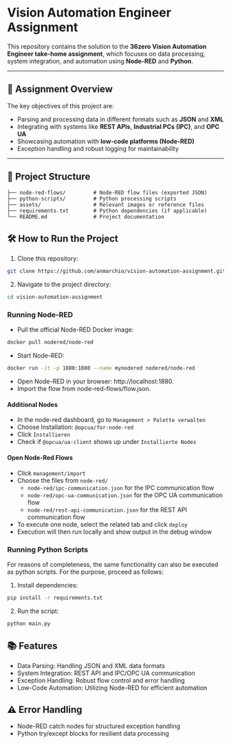 # Vision Automation Engineer Assignment  

This repository contains the solution to the **36zero Vision Automation Engineer take-home assignment**, which focuses on data processing, system integration, and automation using **Node-RED** and **Python**.

---

## 🚀 **Assignment Overview**
The key objectives of this project are:  
- Parsing and processing data in different formats such as **JSON** and **XML**  
- Integrating with systems like **REST APIs**, **Industrial PCs (IPC)**, and **OPC UA**  
- Showcasing automation with **low-code platforms (Node-RED)**  
- Exception handling and robust logging for maintainability  

---

## 📁 **Project Structure**
```plaintext
├── node-red-flows/         # Node-RED flow files (exported JSON)
├── python-scripts/         # Python processing scripts
├── assets/                 # Relevant images or reference files
├── requirements.txt        # Python dependencies (if applicable)
└── README.md               # Project documentation
```

## 🛠 **How to Run the Project**

1. Clone this repository:
```bash
git clone https://github.com/anmarchio/vision-automation-assignment.git
```

2. Navigate to the project directory:
```bash
cd vision-automation-assignment
```

### Running Node-RED

* Pull the official Node-RED Docker image:
```bash
docker pull nodered/node-red
```

* Start Node-RED:
```bash
docker run -it -p 1880:1880 --name mynodered nodered/node-red
```

* Open Node-RED in your browser: http://localhost:1880.
* Import the flow from node-red-flows/flow.json.

#### Additional Nodes

* In the node-red dashboard, go to `Management > Palette verwalten`
* Choose Installation: `@opcua/for-node-red`
* Click `Installieren`
* Check if `@opcua/ua-client` shows up under `Installierte Nodes`

#### Open Node-Red Flows

* Click `management/import`
* Choose the files from `node-red/`
  * `node-red/ipc-communication.json` for the IPC communication flow
  * `node-red/opc-ua-communication.json` for the OPC UA communication flow
  * `node-red/rest-api-communication.json` for the REST API communication flow
* To execute one node, select the related tab and click `deploy`
* Execution will then run locally and show output in the debug window

### Running Python Scripts

For reasons of completeness, the same functionality can also be executed as python scripts.
For the purpose, proceed as follows:

1. Install dependencies:
```bash
pip install -r requirements.txt
```

2. Run the script:
```bash
python main.py
```

## 📚 Features
* Data Parsing: Handling JSON and XML data formats
* System Integration: REST API and IPC/OPC UA communication
* Exception Handling: Robust flow control and error handling
* Low-Code Automation: Utilizing Node-RED for efficient automation

## ⚠️ Error Handling
* Node-RED catch nodes for structured exception handling
* Python try/except blocks for resilient data processing
